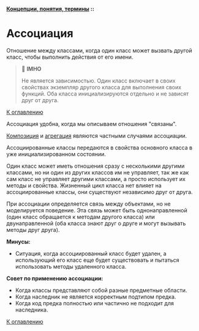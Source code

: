 **[Концепции, понятия, термины](../README.md#concepts) ::**
# Ассоциация

Отношение между классами, когда один класс может вызвать другой класс, чтобы выполнить действия от его имени. 

> :thinking: **IMHO**
>
> Не является зависимостью. Один класс включает в своих свойствах экземпляр другого класса для выполнения своих функций. Оба класса инициализируются отдельно и не зависят друг от друга. 

[К оглавлению](../README.md#concepts)

Ассоциация удобна, когда мы описываем отношения "связаны".

[Композиция](composition.md) и [агрегация](aggregation.md) являются частными случаями ассоциации.

Ассоциированные классы передаются в свойства основного класса в уже инициализированном состоянии.

Один класс может иметь отношения сразу с несколькими другими классами, но ни один из других классов им не управляет, так же как сам класс не управляет другими классами, а просто использует их методы и свойства. Жизненный цикл класса нет влияет на ассоциированные классы, они существуют независимо друг от друга.

При ассоциации определяется связь между объектами, но не моделируется поведение. Эта связь может быть однонаправленной (один класс обращается к методам другого класса) или двунаправленной (оба класса знают друг о друге и могут вызывать методы друг друга).

**Минусы:**
- Ситуация, когда ассоциированный класс будет удален, а использующий его класс еще будет существовать и пытаться использовать методы удаленного класса.

**Совет по применению ассоциации:**
- Когда классы представляют собой разные предметные области.
- Когда наследник не является корректным подтипом предка.
- Когда код предка полностью или частично не подходит для наследника.

[К оглавлению](../README.md#concepts)
